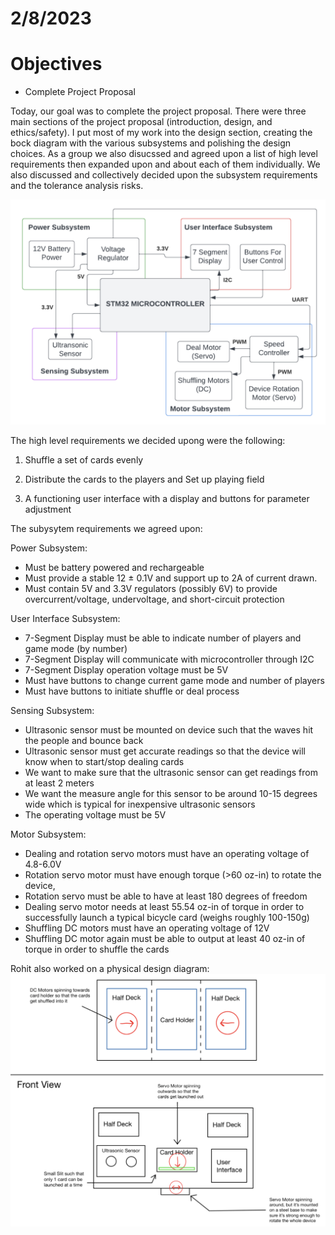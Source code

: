 # 2/8/2023
# Objectives
- Complete Project Proposal

Today, our goal was to complete the project proposal. There were three main sections of the project proposal (introduction, design, and ethics/safety). I put most of my work into the design section, creating the bock diagram with the various subsystems and polishing the design choices. As a group we also disucssed and agreed upon a list of high level requirements then expanded upon and about each of them individually. We also discussed and collectively decided upon the subsystem requirements and the tolerance analysis risks. 

![](BlockDiagram.png)

The high level requirements we decided upong were the following:

1. Shuffle a set of cards evenly

2. Distribute the cards to the players and Set up playing field

3. A functioning user interface with a display and buttons for parameter adjustment

The subysytem requirements we agreed upon:

Power Subsystem: 
- Must be battery powered and rechargeable
- Must provide a stable 12 ± 0.1V and support up to 2A of current drawn.
- Must contain 5V and 3.3V regulators (possibly 6V) to provide overcurrent/voltage, undervoltage, and short-circuit protection

User Interface Subsystem: 
- 7-Segment Display must be able to indicate number of players and game mode (by number)
- 7-Segment Display will communicate with microcontroller through I2C
- 7-Segment Display operation voltage must be 5V
- Must have buttons to change current game mode and number of players
- Must have buttons to initiate shuffle or deal process

Sensing Subsystem: 
- Ultrasonic sensor must be mounted on device such that the waves hit the people and bounce back
- Ultrasonic sensor must get accurate readings so that the device will know when to start/stop dealing cards
- We want to make sure that the ultrasonic sensor can get readings from at least 2 meters
- We want the measure angle for this sensor to be around 10-15 degrees wide which is typical for inexpensive ultrasonic sensors
- The operating voltage must be 5V

Motor Subsystem:
- Dealing and rotation servo motors must have an operating voltage of 4.8-6.0V
- Rotation servo motor must have enough torque (>60 oz-in) to rotate the device, 
- Rotation servo must be able to have at least 180 degrees of freedom
- Dealing servo motor needs at least 55.54 oz-in of torque in order to successfully launch a typical bicycle card (weighs roughly 100-150g)
- Shuffling DC motors must have an operating voltage of 12V
- Shuffling DC motor again must be able to output at least 40 oz-in of torque in order to shuffle the cards

Rohit also worked on a physical design diagram: 
![](PhysicalDesign.png)

